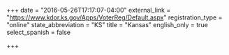 +++
date = "2016-05-26T17:17:07-04:00"
external_link = "https://www.kdor.ks.gov/Apps/VoterReg/Default.aspx"
registration_type = "online"
state_abbreviation = "KS"
title = "Kansas"
english_only = true
select_spanish = false

+++
